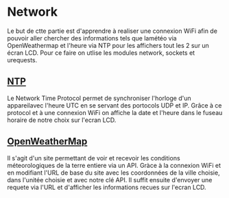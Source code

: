 # Network
Le but de ctte partie est d'apprendre à realiser une connexion WiFi afin de pouvoir aller chercher des informations tels que lamétéo via OpenWeathermap et l'heure via NTP pour les affichers tout les 2 sur un écran LCD. Pour ce faire on utlise les modules network, sockets et urequests.

## [NTP](NTP_OWM_WiFi.py)
Le Network Time Protocol permet de synchroniser l'horloge d'un appareilavec l'heure UTC en se servant des portocols UDP et IP. Grâce à ce protocol et à une connexion WiFi on affiche la date et l'heure dans le fuseau horaire de notre choix sur l'ecran LCD.

## [OpenWeatherMap](NTP_OWM_WiFi.py)
Il s'agit d'un site permettant de voir et recevoir les conditions méteorologiques de la terre entiere via un API. Gràce à la connexion WiFi et en modifiant l'URL de base du site avec les coordonnées de la ville choisie, dans l'unitée choisie et avec notre clé API. Il suffit ensuite d'envoyer une requete via l'URL et d'afficher les informations recues sur l'ecran LCD.
